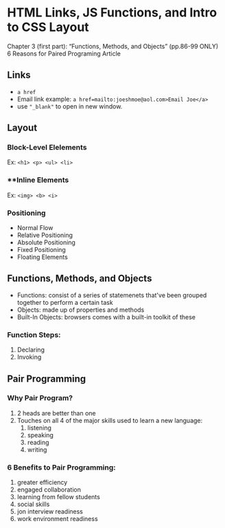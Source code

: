 # **HTML Links, JS Functions, and Intro to CSS Layout**


Chapter 3 (first part): “Functions, Methods, and Objects” (pp.86-99 ONLY)
6 Reasons for Paired Programing Article

## **Links**
- ```a href```
- Email link example: ```a href=mailto:joeshmoe@aol.com>Email Joe</a>```
- use ```"_blank"``` to open in new window.

## **Layout**

### **Block-Level Elelements**
Ex: ```<h1> <p> <ul> <li>```

### **Inline Elements
Ex: ```<img> <b> <i>```

### **Positioning**
- Normal Flow
- Relative Positioning
- Absolute Positioning
- Fixed Positioning
- Floating Elements

## **Functions, Methods, and Objects**
- Functions: consist of a series of statemenets that've been grouped together to perform a certain task
- Objects: made up of properties and methods 
- Built-In Objects: browsers comes with a built-in toolkit of these

### **Function Steps:**
1. Declaring 
1. Invoking

## **Pair Programming**

### **Why Pair Program?**
1.  2 heads are better than one
1. Touches on all 4 of the major skills used to learn a new language:
    1. listening
    1. speaking
    1. reading
    1. writing

### **6 Benefits to Pair Programming:**
1. greater efficiency
1. engaged collaboration
1. learning from fellow students
1. social skills
1. jon interview readiness
1. work environment readiness








